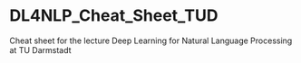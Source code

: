 # DL4NLP_Cheat_Sheet_TUD
Cheat sheet for the lecture Deep Learning for Natural Language Processing at TU Darmstadt
